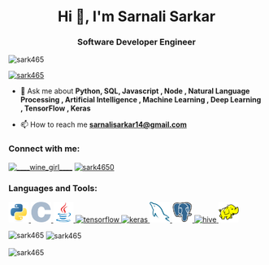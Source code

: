 <h1 align="center">Hi 👋, I'm Sarnali Sarkar</h1>
<h3 align="center">Software Developer Engineer</h3>

<p align="left"> <img src="https://komarev.com/ghpvc/?username=sark465&label=Profile%20views&color=0e75b6&style=flat" alt="sark465" /> </p>

<p align="left"> <a href="https://github.com/ryo-ma/github-profile-trophy"><img src="https://github-profile-trophy.vercel.app/?username=sark465" alt="sark465" /></a> </p>

- 💬 Ask me about **Python, SQL, Javascript , Node , Natural Language Processing , Artificial Intelligence , Machine Learning , Deep Learning , TensorFlow , Keras**

- 📫 How to reach me **[sarnalisarkar14@gmail.com](mailto:sarnalisarkar14@gmail.com)**

<h3 align="left">Connect with me:</h3>
<p align="left">
<a href="https://www.instagram.com/____wine_girl____/" target="blank"><img align="center" src="https://raw.githubusercontent.com/rahuldkjain/github-profile-readme-generator/master/src/images/icons/Social/instagram.svg" alt="____wine_girl____" height="30" width="40" /></a>
<a href="https://www.linkedin.com/in/sark4650/" target="blank"><img align="center" src="https://raw.githubusercontent.com/rahuldkjain/github-profile-readme-generator/master/src/images/icons/Social/linked-in-alt.svg" alt="sark4650" height="30" width="40" /></a>
</p>

<h3 align="left">Languages and Tools:</h3>
<p align="left"> 
<!-- Programming Languages -->
  <a href="https://www.python.org" target="_blank" rel="noreferrer">
    <img src="https://raw.githubusercontent.com/devicons/devicon/master/icons/python/python-original.svg" alt="python" width="40" height="40"/>
  </a>
  <a href="https://devdocs.io/c/" target="_blank" rel="noreferrer">
    <img src="https://raw.githubusercontent.com/devicons/devicon/master/icons/c/c-original.svg" alt="c" width="40" height="40"/>
  </a>
  <a href="https://www.java.com/" target="_blank" rel="noreferrer">
    <img src="https://raw.githubusercontent.com/devicons/devicon/master/icons/java/java-original.svg" alt="java" width="40" height="40"/>
  </a>

  <!-- AI/ML Tools -->
  <a href="https://www.tensorflow.org/" target="_blank" rel="noreferrer">
    <img src="https://www.vectorlogo.zone/logos/tensorflow/tensorflow-icon.svg" alt="tensorflow" width="40" height="40"/>
  </a>
  <a href="https://keras.io/" target="_blank" rel="noreferrer">
    <img src="https://keras.io/img/logo.png" alt="keras" width="40" height="40"/>
  </a>

  <!-- Databases -->
  <a href="https://www.mysql.com/" target="_blank" rel="noreferrer">
    <img src="https://raw.githubusercontent.com/devicons/devicon/master/icons/mysql/mysql-original.svg" alt="mysql" width="40" height="40"/>
  </a>
  <a href="https://www.postgresql.org/" target="_blank" rel="noreferrer">
    <img src="https://raw.githubusercontent.com/devicons/devicon/master/icons/postgresql/postgresql-original.svg" alt="sql" width="40" height="40"/>
  </a>
  <a href="https://hive.apache.org/" target="_blank" rel="noreferrer">
    <img src="https://upload.wikimedia.org/wikipedia/commons/thumb/3/3b/Apache_Hive_logo.svg/256px-Apache_Hive_logo.svg.png" alt="hive" width="40" height="40"/>
</a>
  <a href="https://hadoop.apache.org/" target="_blank" rel="noreferrer">
    <img src="https://raw.githubusercontent.com/devicons/devicon/master/icons/hadoop/hadoop-original.svg" alt="hadoop" width="40" height="40"/>
  </a>
</p>

<p><img align="left" src="https://github-readme-stats.vercel.app/api/top-langs?username=sark465&show_icons=true&locale=en&layout=compact" alt="sark465" /></p>

<p>&nbsp;<img align="center" src="https://github-readme-stats.vercel.app/api?username=sark465&show_icons=true&locale=en" alt="sark465" /></p>

<p><img align="center" src="https://github-readme-streak-stats.herokuapp.com/?user=sark465&" alt="sark465" /></p>
